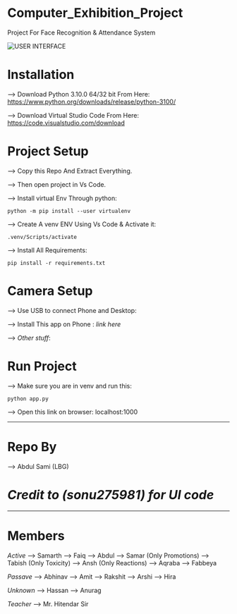 # Computer_Exhibition_Project
Project For Face Recognition & Attendance System

![USER INTERFACE](https://github.com/user-attachments/assets/0571f543-1f7e-4b9a-a8c6-1127ec1747e5)

# Installation 

--> Download Python 3.10.0 64/32 bit From Here:
    https://www.python.org/downloads/release/python-3100/

--> Download Virtual Studio Code From Here:
    https://code.visualstudio.com/download

# Project Setup 

--> Copy this Repo And Extract Everything.

--> Then open project in Vs Code.

--> Install virtual Env Through python:
    
```
python -m pip install --user virtualenv
```

--> Create A venv ENV Using Vs Code & Activate it:

```
.venv/Scripts/activate
```
--> Install All Requirements:

```
pip install -r requirements.txt
```

# Camera Setup

--> Use USB to connect Phone and Desktop:

--> Install This app on Phone :
    *link here*

--> *Other stuff*:

# Run Project

--> Make sure you are in venv and run this:

```
python app.py
```

--> Open this link on browser:
    localhost:1000

-----------------------------------------------------------------------------------------------------
# Repo By 

--> Abdul Sami (LBG)


# *Credit to (sonu275981) for UI code*

-----------------------------------------------------------------------------------------------------

# Members 

*Active*
--> Samarth
--> Faiq
--> Abdul
--> Samar (Only Promotions)
--> Tabish (Only Toxicity)
--> Ansh (Only Reactions)
--> Aqraba
--> Fabbeya

*Passave*
--> Abhinav
--> Amit
--> Rakshit
--> Arshi
--> Hira

*Unknown*
--> Hassan
--> Anurag

*Teacher*
--> Mr. Hitendar Sir





